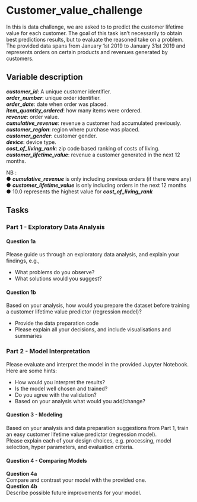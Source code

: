 # Customer_value_challenge

In this is data challenge, we are asked to to predict the customer lifetime value for each customer. The goal of this task isn’t necessarily to obtain best predictions results,
but to evaluate the reasoned take on a problem. The provided data spans from January 1st 2019 to January 31st 2019 and represents orders on certain products 
and revenues generated by customers.

## Variable description
*__customer_id__*: A unique customer identifier. <br>
*__order_number__*: unique order identifier. <br>
*__order_date__*: date when order was placed. <br>
*__item_quantity_ordered__*: how many items were ordered. <br>
*__revenue__*: order value. <br>
*__cumulative_revenue__*: revenue a customer had accumulated previously. <br>
*__customer_region__*: region where purchase was placed. <br>
*__customer_gender__*: customer gender. <br>
*__device__*: device type. <br>
*__cost_of_living_rank__*: zip code based ranking of costs of living. <br>
*__customer_lifetime_value__*: revenue a customer generated in the next 12 months. <br>

NB  :  <br>
● *__cumulative_revenue__* is only including previous orders (if there were any) <br>
● *__customer_lifetime_value__* is only including orders in the next 12 months <br>
● 10.0 represents the highest value for *__cost_of_living_rank__* <br>

## Tasks
### Part 1 - Exploratory Data Analysis
#### Question 1a
Please guide us through an exploratory data analysis, and explain your findings, e.g.,
- What problems do you observe? <br>
- What solutions would you suggest? <br>

#### Question 1b
Based on your analysis, how would you prepare the dataset before training a customer
lifetime value predictor (regression model)? <br>
- Provide the data preparation code <br>
- Please explain all your decisions, and include visualisations and summaries <br>

### Part 2 - Model Interpretation
Please evaluate and interpret the model in the provided Jupyter Notebook. Here are some
hints:
- How would you interpret the results? <br>
- Is the model well chosen and trained? <br>
- Do you agree with the validation? <br>
- Based on your analysis what would you add/change? <br>

####  Question 3 - Modeling 
Based on your analysis and data preparation suggestions from Part 1, train an easy
customer lifetime value predictor (regression model). <br>
Please explain each of your design choices, e.g. processing, model selection, hyper
parameters, and evaluation criteria.

#### Question 4 - Comparing Models
**Question 4a**  <br>
Compare and contrast your model with the provided one. <br>
**Question 4b**  <br>
Describe possible future improvements for your model.
